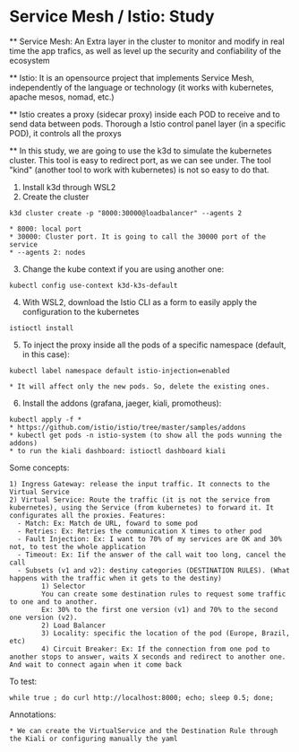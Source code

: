 # Service Mesh / Istio: Study

** Service Mesh: An Extra layer in the cluster to monitor and modify in real time the app trafics, as well as level up the security and confiability of the ecosystem

** Istio: It is an opensource project that implements Service Mesh, independently of the language or technology (it works with kubernetes, apache mesos, nomad, etc.)

** Istio creates a proxy (sidecar proxy) inside each POD to receive and to send data between pods. Thorough a Istio control panel layer (in a specific POD), it controls all the proxys

** In this study, we are going to use the k3d to simulate the kubernetes cluster. This tool is easy to redirect port, as we can see under. The tool "kind" (another tool to work with kubernetes) is not so easy to do that.

1) Install k3d through WSL2
2) Create the cluster 
```
k3d cluster create -p "8000:30000@loadbalancer" --agents 2

* 8000: local port
* 30000: Cluster port. It is going to call the 30000 port of the service
* --agents 2: nodes
```

3) Change the kube context if you are using another one:
```
kubectl config use-context k3d-k3s-default
```

4) With WSL2, download the Istio CLI as a form to easily apply the configuration to the kubernetes
``` 
istioctl install
```
5) To inject the proxy inside all the pods of a specific namespace (default, in this case):
```
kubectl label namespace default istio-injection=enabled

* It will affect only the new pods. So, delete the existing ones.
```
6) Install the addons (grafana, jaeger, kiali, promotheus):
```
kubectl apply -f *
* https://github.com/istio/istio/tree/master/samples/addons
* kubectl get pods -n istio-system (to show all the pods wunning the addons)
* to run the kiali dashboard: istioctl dashboard kiali
```

Some concepts:
```
1) Ingress Gateway: release the input traffic. It connects to the Virtual Service
2) Virtual Service: Route the traffic (it is not the service from kubernetes), using the Service (from kubernetes) to forward it. It configurates all the proxies. Features:
  - Match: Ex: Match de URL, foward to some pod 
  - Retries: Ex: Retries the communication X times to other pod
  - Fault Injection: Ex: I want to 70% of my services are OK and 30% not, to test the whole application
  - Timeout: Ex: Iif the answer of the call wait too long, cancel the call
  - Subsets (v1 and v2): destiny categories (DESTINATION RULES). (What happens with the traffic when it gets to the destiny)
        1) Selector
        You can create some destination rules to request some traffic to one and to another. 
        Ex: 30% to the first one version (v1) and 70% to the second one version (v2). 
        2) Load Balancer
        3) Locality: specific the location of the pod (Europe, Brazil, etc)
        4) Circuit Breaker: Ex: If the connection from one pod to another stops to answer, waits X seconds and redirect to another one. And wait to connect again when it come back
```

To test:
```
while true ; do curl http://localhost:8000; echo; sleep 0.5; done;
```

Annotations:
```
* We can create the VirtualService and the Destination Rule through the Kiali or configuring manually the yaml 
```